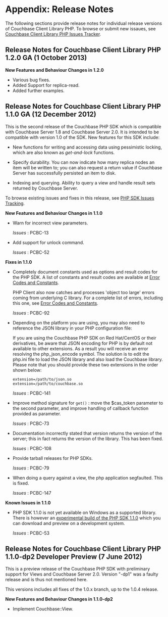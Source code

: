 # Appendix: Release Notes

The following sections provide release notes for individual release versions of
Couchbase Client Library PHP. To browse or submit new issaues, see [Couchbase
Client Library PHP Issues Tracker](http://www.couchbase.com/issues/browse/PCBC).


<a id="couchbase-sdk-php-rn_1-2-0"></a>

## Release Notes for Couchbase Client Library PHP 1.2.0 GA (1 October 2013)

**New Features and Behaviour Changes in 1.2.0**
 
 * Various bug fixes.
 * Added Support for replica-read.
 * Added further examples.


<a id="couchbase-sdk-php-rn_1-1-0c"></a>

## Release Notes for Couchbase Client Library PHP 1.1.0 GA (12 December 2012)

This is the second release of the Couchbase PHP SDK which is compatible with
Couchbase Server 1.8 and Couchbase Server 2.0. It is intended to be compatible
with version 1.0 of the SDK. New features for this SDK include:

 * New functions for writing and accessing data using pessimistic locking, which
   are also known as *get-and-lock* functions.

 * Specify durability. You can now indicate how many replica nodes an item will be
   written to; you can also request a return value if Couchbase Server has
   successfully persisted an item to disk.

 * Indexing and querying. Ability to query a view and handle result sets returned
   by Couchbase Server.

To browse existing issues and fixes in this release, see [PHP SDK Issues
Tracking](http://www.couchbase.com/issues/browse/PCBC).

**New Features and Behaviour Changes in 1.1.0**

 * Warn for incorrect view parameters.

   *Issues* : PCBC-13

 * Add support for unlock command.

   *Issues* : PCBC-52

**Fixes in 1.1.0**

 * Completely document constants used as options and result codes for the PHP SDK.
   A list of constants and result codes are available at [Error Codes and
   Constants](#api-reference-summary-errors).

   PHP Client also now catches and processes 'object too large' errors coming from
   underlying C library. For a complete list of errors, including this one, see
   [Error Codes and Constants](#api-reference-summary-errors).

   *Issues* : PCBC-92

 * Depending on the platform you are using, you may also need to reference the JSON
   library in your PHP configuration file:

   If you are using the Couchbase PHP SDK on Red Hat/CentOS or their derivatives,
   be aware that JSON encoding for PHP is by default not available to other
   extensions. As a result you will receive an error resolving the
   php\_json\_encode symbol. The solution is to edit the php.ini file to load the
   JSON library and also load the Couchbase library. Please note that you should
   provide these two extensions in the order shown below:

    ```
    extension=/path/to/json.so
    extension=/path/to/couchbase.so
    ```

   *Issues* : PCBC-141

 * Improve method signature for `get()` : move the $cas\_token parameter to the
   second parameter, and improve handling of callback function provided as
   parameter.

   *Issues* : PCBC-73

 * Documentation incorrectly stated that version returns the version of the server;
   this in fact returns the version of the library. This has been fixed.

   *Issues* : PCBC-108

 * Provide tarball releases for PHP SDKs.

   *Issues* : PCBC-79

 * When doing a query against a view, the php application segfaulted. This is
   fixed.

   *Issues* : PCBC-147

**Known Issues in 1.1.0**

 * PHP SDK 1.1.0 is not yet available on Windows as a supported library. There is
   however an [experimental build of the PHP SDK
   1.1.0](http://www.couchbase.com/issues/browse/PCBC-146) which you can download
   and preview on a development system.

   *Issues* : PCBC-53


<a id="couchbase-sdk-php-rn_1-1-0b"></a>

## Release Notes for Couchbase Client Library PHP 1.1.0-dp2 Developer Preview (7 June 2012)

This is a preview release of the Couchbase PHP SDK with preliminary support for
Views and Couchbase Server 2.0. Version "-dp1" was a faulty release and is thus
not mentioned here.

This versions includes all fixes of the 1.0.x branch, up to the 1.0.4 release.

**New Features and Behaviour Changes in 1.1.0-dp2**

 * Implement Couchbase::View.

<a id="licenses"></a>
